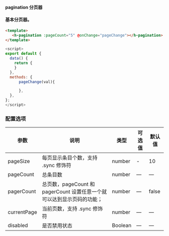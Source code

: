 #### pagination 分页器

<InArticleAdsense
 style="display:block; text-align:center;"
    data-full-width-responsive="true"
    data-ad-format='auto'
    data-ad-client="ca-pub-7979174285252748"
    data-ad-slot="2903739942">
</InArticleAdsense>


#### 基本分页器。

<ClientOnly>
<heaven-pagination></heaven-pagination>
</ClientOnly>



``` html
<template>
   <h-pagination :pageCount="5" @onChange="pageChange"></h-pagination>
</template>
```
``` js
<script>
export default {
  data() {
    return {
    }
  },
  methods: {
      pageChange(val){

      },
  },
};
</script>
```

### 配置选项
| 参数 | 说明 | 类型 | 可选值 | 默认值 |
|-|-|-|-|-|
| pageSize | 每页显示条目个数，支持 .sync 修饰符 | number | - | 10 |
| pageCount | 总条目数 | number | — | — |
| pagerCount | 总页数，pageCount 和 pagerCount 设置任意一个就可以达到显示页码的功能； | number | — | false |
| currentPage | 当前页数，支持 .sync 修饰符 | number | — | — |
| disabled | 是否禁用状态 | Boolean | — | — |